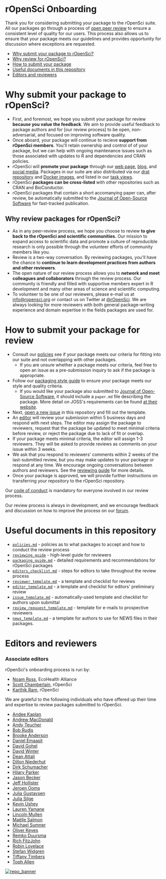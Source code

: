 
<!-- README.md is generated from README.Rmd. Please edit that file -->
rOpenSci Onboarding
===================

Thank you for considering submitting your package to the rOpenSci suite. All our packages go through a process of [open peer review](https://ropensci.org/blog/2016/03/28/software-review) to ensure a consistent level of quality for our users. This process also allows us to ensure that your package meets our guidelines and provides opportunity for discussion where exceptions are requested.

-   [Why submit your package to rOpenSci?](#why-submit)
-   [Why review for rOpenSci?](#why-review)
-   [How to submit your package](#how-submit)
-   [Useful documents in this repository](#files)
-   [Editors and reviewers](#editors)

<a href="#why-submit" name="why-submit"></a>Why submit your package to rOpenSci?
================================================================================

-   First, and foremost, we hope you submit your package for review **because you value the feedback**. We aim to provide useful feedback to package authors and for \[our review process\] to be open, non-adversarial, and focused on improving software quality.
-   Once aboard, your package will continue to recieve **support from rOpenSci members**. You'll retain ownership and control of of your package, but we can help with ongoing maintenance issues such as those associated with updates to R and dependencies and CRAN policies.
-   rOpenSci will **promote your package** through our [web page](https://ropensci.org/packages/), [blog](https://ropensci.org/blog/), and [social media](https://twitter.com/ropensci). Packages in our suite are also distributed via our [drat repository](http://packages.ropensci.org/) and [Docker images](https://hub.docker.com/r/rocker/ropensci/), and listed in our [task views](https://github.com/search?utf8=%E2%9C%93&q=user%3Aropensci+%22task+view%22&type=Repositories&ref=searchresults).
-   rOpenSci **packages can be cross-listed** with other repositories such as CRAN and BioConductor.
-   rOpenSci packages that contain a short accomanying paper can, after review, be automatically submitted to the [Journal of Open-Source Software](http://joss.theoj.org/) for fast-tracked publication.

<a href="#why-review" name="why-review"></a>Why review packages for rOpenSci?
-----------------------------------------------------------------------------

-   As in any peer-review process, we hope you choose to review **to give back to the rOpenSci and scientific communities.** Our mission to expand access to scientific data and promote a culture of reproducible research is only possible through the volunteer efforts of community members like you.
-   Review is a two-way conversation. By reviewing packages, you'll have the chance to **continue to learn development practices from authors and other reviewers**.
-   The open nature of our review process allows you to **network and meet colleagues and collaborators** through the review process. Our community is friendly and filled with supportive members expert in R development and many other areas of science and scientific computing.
-   To volunteer to be one of our reviewers, please e-mail us at <info@ropensci.org> or contact us on Twitter at [@rOpenSci](https://twitter.com/rOpenSci). We are always looking for more reviewers with both general package-writing experience and domain expertise in the fields packages are used for.

<a href="#how-submit" name="how-submit"></a>How to submit your package for review
=================================================================================

-   Consult our [policies](policies.md) see if your package meets our criteria for fitting into our suite and not overlapping with other packages.
    -   If you are unsure whether a package meets our criteria, feel free to open an issue as a pre-submission inquiry to ask if the package is appropriate.
-   Follow our [packaging style guide](packaging_guide.md) to ensure your package meets our style and quality criteria.
    -   If you would like your package also submitted to [Journal of Open-Source Software](http://joss.theoj.org/), it should include a `paper.md` file describing the package. More detail on JOSS's requirements can be found [at their website](http://joss.theoj.org/about#author_guidelines).
-   Next, [open a new issue](https://github.com/ropensci/onboarding/issues/new) in this repository and fill out the template.
-   An [editor](#editors) will review your submission within 5 business days and respond with next steps. The editor may assign the package to reviewers, request that the package be updated to meet minimal criteria before review, or reject the package due to lack of fit or overlap.
-   If your package meets minimal criteria, the editor will assign 1-3 reviewers. They will be asked to provide reviews as comments on your issue within 3 weeks.
-   We ask that you respond to reviewers' comments within 2 weeks of the last-submitted review, but you may make updates to your package or respond at any time. We encourage ongoing conversations between authors and reviewers. See the [reviewing guide](reviewing_guide.md) for more details.
-   Once your package is approved, we will provide further instructions on transferring your repository to the rOpenSci repository.

Our [code of conduct](policies.md/#code-of-conduct) is mandatory for everyone involved in our review process.

Our review process is always in development, and we encourage feedback and discussion on how to improve the process on our [forum](https://discuss.ropensci.org/).

<a href="#editors" name="editors"></a> Useful documents in this repository
==========================================================================

-   [`policies.md`](policies.md) - policies as to what packages to accept and how to conduct the review process
-   [`reviewing_guide`](reviewing_guide) - high-level guide for reviewers
-   [`packaging_guide.md`](packaging_guide.md) - detailed requirements and recommendations for rOpenSci packages
-   [`editors_checklist.md`](editors_checklist.md) - steps for editors to take throughout the review process
-   [`reviewer_template.md`](reviewer_template.md) - a template and checklist for reviews
-   [`editor_template.md`](editor_template.md) - a template and checklist for editors' preliminary review
-   [`issue_template.md`](issue_template.md) - automatically-used template and checklist for authors upon submittal
-   [`review_requuest_template.md`](review_requuest_template.md) - template for e-mails to prospective reviewers
-   [`news_template.md`](news_template.md) - a template for authors to use for NEWS files in their packages.

<a href="#editors" name="editors"></a> Editors and reviewers
============================================================

### Associate editors

rOpenSci's onboarding process is run by:

-   [Noam Ross](https://github.com/noamross), EcoHealth Alliance
-   [Scott Chamberlain](https://github.com/sckott), rOpenSci
-   [Karthik Ram](https://github.com/karthik), rOpenSci

We are grateful to the following individuals who have offered up their time and expertise to review packages submitted to rOpenSci.

-   [Andee Kaplan](https://github.com/NA)
-   [Andrew MacDonald](https://github.com/aammd)
-   [Andy Teucher](https://github.com/ateucher)
-   [Bob Rudis](https://github.com/hrbrmstr)
-   [Brooke Anderson](https://github.com/geanders)
-   [Daniel Emaasit](https://github.com/Emaasit)
-   [David Gohel](https://github.com/davidgohel)
-   [David Winter](https://github.com/dwinter)
-   [Dean Attali](https://github.com/daattali)
-   [Dillon Niederhut](https://github.com/deniederhut)
-   [Dirk Schumacher](https://github.com/dirkschumacher)
-   [Hilary Parker](https://github.com/hilaryparker)
-   [Jason Becker](https://github.com/jsonbecker)
-   [Jeff Hollister](https://github.com/jhollist)
-   [Jeroen Ooms](https://github.com/jeroenooms)
-   [Julia Gustavsen](https://github.com/joolia)
-   [Julia Silge](https://github.com/juliasilge)
-   [Kevin Ushey](https://github.com/kevinushey)
-   [Lauren Yamane](https://github.com/layamane)
-   [Lincoln Mullen](https://github.com/lmullen)
-   [Maëlle Salmon](https://github.com/masalmon)
-   [Michael Sumner](https://github.com/mdsumner)
-   [Oliver Keyes](https://github.com/Ironholds)
-   [Remko Duursma](https://github.com/RemkoDuursma)
-   [Rich FitzJohn](https://github.com/richfitz)
-   [Robin Lovelace](https://github.com/Robinlovelace)
-   [Stefan Widgren](https://github.com/stewid)
-   [Tiffany Timbers](https://github.com/ttimbers)
-   [Toph Allen](https://github.com/toph-allen)

[![repo\_banner](http://ropensci.org/assets/ropensci_repo_banner.png)](http://ropensci.org)
